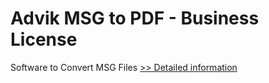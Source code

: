 # Advik MSG to PDF - Business License
Software to Convert MSG Files
[>> Detailed information](https://secure.shareit.com/shareit/product.html?productid=300805763&affiliateid=200057808)